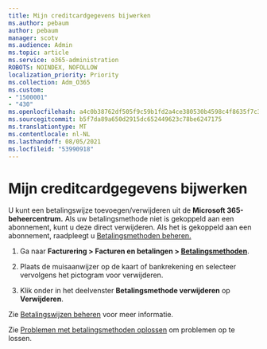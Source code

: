 ```yaml
---
title: Mijn creditcardgegevens bijwerken
ms.author: pebaum
author: pebaum
manager: scotv
ms.audience: Admin
ms.topic: article
ms.service: o365-administration
ROBOTS: NOINDEX, NOFOLLOW
localization_priority: Priority
ms.collection: Adm_O365
ms.custom:
- "1500001"
- "430"
ms.openlocfilehash: a4c0b38762df505f9c59b1fd2a4ce380530b4598c4f8635f7c30c7fe277f56a4
ms.sourcegitcommit: b5f7da89a650d2915dc652449623c78be6247175
ms.translationtype: MT
ms.contentlocale: nl-NL
ms.lasthandoff: 08/05/2021
ms.locfileid: "53990918"
---
```

# <a name="update-my-credit-card-information"></a>Mijn creditcardgegevens bijwerken

U kunt een betalingswijze toevoegen/verwijderen uit de **Microsoft 365-beheercentrum.** Als uw betalingsmethode niet is gekoppeld aan een abonnement, kunt u deze direct verwijderen. Als het is gekoppeld aan een abonnement, raadpleegt u [Betalingsmethoden beheren.](https://docs.microsoft.com/microsoft-365/commerce/billing-and-payments/manage-payment-methods)

1. Ga naar **Facturering > Facturen en betalingen > [Betalingsmethoden](https://go.microsoft.com/fwlink/p/?linkid=2018806)**.

2. Plaats de muisaanwijzer op de kaart of bankrekening en selecteer vervolgens het pictogram voor verwijderen.

3. Klik onder in het deelvenster **Betalingsmethode verwijderen** op **Verwijderen**.

Zie [Betalingswijzen beheren](https://docs.microsoft.com/microsoft-365/commerce/billing-and-payments/manage-payment-methods) voor meer informatie.

Zie [Problemen met betalingsmethoden oplossen](https://docs.microsoft.com/microsoft-365/commerce/billing-and-payments/manage-payment-methods#troubleshoot-payment-methods) om problemen op te lossen.
